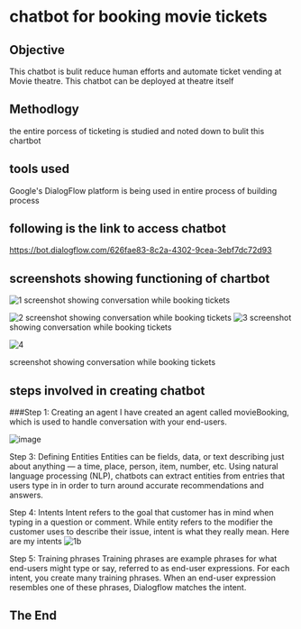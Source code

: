 

# chatbot for booking movie tickets

## Objective
This chatbot is bulit reduce human efforts and automate ticket vending at Movie theatre.
This chatbot can be deployed at theatre itself
## Methodlogy 
the entire porcess of ticketing is studied and noted down to bulit this chartbot
## tools used
Google's DialogFlow platform is being used in entire process of building process
## following is the link to access chatbot
https://bot.dialogflow.com/626fae83-8c2a-4302-9cea-3ebf7dc72d93
## screenshots showing functioning of chartbot
![1](https://user-images.githubusercontent.com/99713423/196033770-ceac64ac-fd21-4e9f-bda9-aeae7458ad7a.jpg)
screenshot showing conversation while booking tickets

![2](https://user-images.githubusercontent.com/99713423/196033785-64fc3045-e700-49ef-8c85-75f4a518b605.jpg)
screenshot showing conversation while booking tickets
![3](https://user-images.githubusercontent.com/99713423/196034708-d50c4f8f-ddd8-4915-bf25-699972c116ac.jpg)
screenshot showing conversation while booking tickets

![4](https://user-images.githubusercontent.com/99713423/196034718-4ab7c64f-4d66-484c-bd0f-9bd05d6062f8.jpg)

screenshot showing conversation while booking tickets

## steps involved in creating chatbot
###Step 1: Creating an agent
I have created an agent called movieBooking, which is used to handle conversation with your end-users.

![image](https://user-images.githubusercontent.com/99713423/196046461-2e323e44-b92c-4636-8aac-d095c623e622.png)

Step 3: Defining Entities
Entities can be fields, data, or text describing just about anything — a time, place, person, item, number, etc. Using natural language processing (NLP), chatbots can extract entities from entries that users type in in order to turn around accurate recommendations and answers.

Step 4: Intents
Intent refers to the goal that customer has in mind when typing in a question or comment. While entity refers to the modifier the customer uses to describe their issue, intent is what they really mean.
Here are my intents
![1b](https://user-images.githubusercontent.com/99713423/196046557-93670025-eb2c-406a-8159-13cf72c81947.jpg)


Step 5: Training phrases
Training phrases are example phrases for what end-users might type or say, referred to as end-user expressions. For each intent, you create many training phrases. When an end-user expression resembles one of these phrases, Dialogflow matches the intent.


##                                  The End


